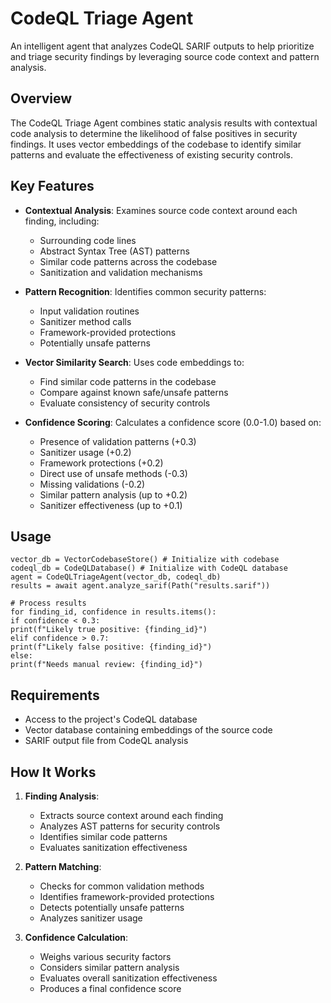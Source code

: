# CodeQL Triage Agent

An intelligent agent that analyzes CodeQL SARIF outputs to help prioritize and triage security findings by leveraging source code context and pattern analysis.

## Overview

The CodeQL Triage Agent combines static analysis results with contextual code analysis to determine the likelihood of false positives in security findings. It uses vector embeddings of the codebase to identify similar patterns and evaluate the effectiveness of existing security controls.

## Key Features

- **Contextual Analysis**: Examines source code context around each finding, including:
  - Surrounding code lines
  - Abstract Syntax Tree (AST) patterns
  - Similar code patterns across the codebase
  - Sanitization and validation mechanisms

- **Pattern Recognition**: Identifies common security patterns:
  - Input validation routines
  - Sanitizer method calls
  - Framework-provided protections
  - Potentially unsafe patterns

- **Vector Similarity Search**: Uses code embeddings to:
  - Find similar code patterns in the codebase
  - Compare against known safe/unsafe patterns
  - Evaluate consistency of security controls

- **Confidence Scoring**: Calculates a confidence score (0.0-1.0) based on:
  - Presence of validation patterns (+0.3)
  - Sanitizer usage (+0.2)
  - Framework protections (+0.2)
  - Direct use of unsafe methods (-0.3)
  - Missing validations (-0.2)
  - Similar pattern analysis (up to +0.2)
  - Sanitizer effectiveness (up to +0.1)

## Usage
```
vector_db = VectorCodebaseStore() # Initialize with codebase
codeql_db = CodeQLDatabase() # Initialize with CodeQL database
agent = CodeQLTriageAgent(vector_db, codeql_db)
results = await agent.analyze_sarif(Path("results.sarif"))

# Process results
for finding_id, confidence in results.items():
if confidence < 0.3:
print(f"Likely true positive: {finding_id}")
elif confidence > 0.7:
print(f"Likely false positive: {finding_id}")
else:
print(f"Needs manual review: {finding_id}")
```

## Requirements

- Access to the project's CodeQL database
- Vector database containing embeddings of the source code
- SARIF output file from CodeQL analysis

## How It Works

1. **Finding Analysis**:
   - Extracts source context around each finding
   - Analyzes AST patterns for security controls
   - Identifies similar code patterns
   - Evaluates sanitization effectiveness

2. **Pattern Matching**:
   - Checks for common validation methods
   - Identifies framework-provided protections
   - Detects potentially unsafe patterns
   - Analyzes sanitizer usage

3. **Confidence Calculation**:
   - Weighs various security factors
   - Considers similar pattern analysis
   - Evaluates overall sanitization effectiveness
   - Produces a final confidence score
